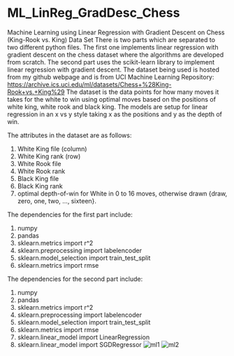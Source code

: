 # ML_LinReg_GradDesc_Chess
Machine Learning using Linear Regression with Gradient Descent on Chess (King-Rook vs. King) Data Set
There is two parts which are separated to two different python files. The first one implements linear regression with gradient descent on the chess dataset where the 
algorithms are developed from scratch. The second part uses the scikit-learn library to implement linear regression with gradient descent.
The dataset being used is hosted from my github webpage and is from UCI Machine Learning Repository: https://archive.ics.uci.edu/ml/datasets/Chess+%28King-Rook+vs.+King%29
The dataset is the data points for how many moves it takes for the white to win using optimal moves based on the positions of white king, white rook and black king. 
The models are setup for linear regression in an x vs y style taking x as the positions and y as the depth of win.

The attributes in the dataset are as follows:
1. White King file (column)
2. White King rank (row)
3. White Rook file
4. White Rook rank
5. Black King file
6. Black King rank
7. optimal depth-of-win for White in 0 to 16 moves, otherwise drawn {draw, zero, one, two, ..., sixteen}.

The dependencies for the first part include:
1. numpy
2. pandas
3. sklearn.metrics import r^2
4. sklearn.preprocessing import labelencoder
5. sklearn.model_selection import train_test_split
6. sklearn.metrics import rmse

The dependencies for the second part include:
1. numpy
2. pandas
3. sklearn.metrics import r^2
4. sklearn.preprocessing import labelencoder
5. sklearn.model_selection import train_test_split
6. sklearn.metrics import rmse
7. sklearn.linear_model import LinearRegression
8. sklearn.linear_model import SGDRegressor
![ml1](https://user-images.githubusercontent.com/23423446/138005803-d9d70cd0-71ac-414a-8ddf-834e15d4e5c0.PNG)
![ml2](https://user-images.githubusercontent.com/23423446/138005806-1403db39-4a56-480a-89a2-a336b7a2a484.PNG)
